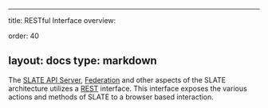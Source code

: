 
---
title: RESTful Interface
overview: 
              
order: 40

layout: docs
type: markdown
---
The [SLATE API Server](http://slateci.io/docs/concepts/software-components/api-server.html), [Federation](http://slateci.io/docs/federation/) and other aspects of the SLATE architecture utilizes a [REST](https://www.ics.uci.edu/~fielding/pubs/dissertation/rest_arch_style.htm) interface.  This interface exposes the various actions and methods of SLATE to a browser based interaction.
